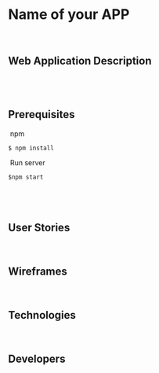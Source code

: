 # Name of your APP
​
​
​
## Web Application Description 
​
​
---
## Prerequisites
​
npm  
```
$ npm install
```
​
Run server
```
$npm start
```
​
---
## User Stories
​
​
​
​
## Wireframes
​
​
​
​
​
## Technologies
​
​
​
​
## Developers